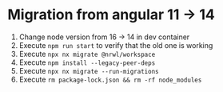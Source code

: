 # Migration from angular 11 -> 14

1. Change node version from 16 -> 14 in dev container
2. Execute `npm run start` to verify that the old one is working
3. Execute `npx nx migrate @nrwl/workspace` 
4. Execute `npm install --legacy-peer-deps`
5. Execute `npx nx migrate --run-migrations`
6. Execute `rm package-lock.json && rm -rf node_modules`